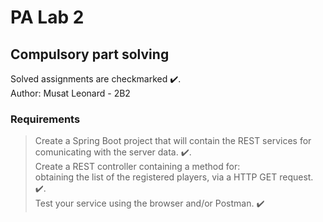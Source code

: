 # PA Lab 2
## Compulsory part solving 

Solved assignments are checkmarked ✔️.<br />
Author: Musat Leonard - 2B2

### Requirements

> Create a Spring Boot project that will contain the REST services for comunicating with the server data. ✔️.<br />
> Create a REST controller containing a method for: <br />
  obtaining the list of the registered players, via a HTTP GET request. ✔️.<br />
> Test your service using the browser and/or Postman. ✔️

